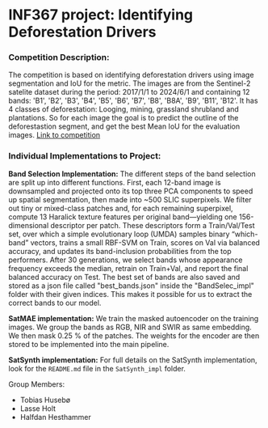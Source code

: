 # INF367 project: Identifying Deforestation Drivers


### Competition Description:
The competition is based on identifying deforestation drivers using image segmentation and IoU for the metric.
The images are from the Sentinel-2 satelite dataset during the period: 2017/1/1 to 2024/6/1 and containing 12 bands: 'B1', 'B2', 'B3', 'B4', 'B5', 'B6', 'B7', 'B8', 'B8A', 'B9', 'B11', 'B12'.
It has 4 classes of deforestation: Looging, mining, grassland shrubland and plantations.
So for each image the goal is to predict the outline of the deforestastion segment, and get the best Mean IoU for the evaluation images.
[Link to competition](https://solafune.com/competitions/68ad4759-4686-4bb3-94b8-7063f755b43d?menu=data&tab=)


### Individual Implementations to Project:

**Band Selection Implementation:**
The different steps of the band selection are split up into different functions. First, each 12-band image is downsampled and projected onto its top three PCA components to speed up spatial segmentation, then made into ~500 SLIC superpixels. We filter out tiny or mixed-class patches and, for each remaining superpixel, compute 13 Haralick texture features per original band—yielding one 156-dimensional descriptor per patch. These descriptors form a Train/Val/Test set, over which a simple evolutionary loop (UMDA) samples binary “which-band” vectors, trains a small RBF-SVM on Train, scores on Val via balanced accuracy, and updates its band-inclusion probabilities from the top performers. After 30 generations, we select bands whose appearance frequency exceeds the median, retrain on Train+Val, and report the final balanced accuracy on Test. The best set of bands are also saved and stored as a json file called "best_bands.json" inside the "BandSelec_impl" folder with their given indices. This makes it possible for us to extract the correct bands to our model. 

**SatMAE implementation:**
We train the masked autoencoder on the training images. We group the bands as RGB, NIR and SWIR as same embedding. We then mask 0.25 % of the patches. The weights for the encoder are then stored to be implemented into the main pipeline.

**SatSynth implementation:**
For full details on the SatSynth implementation, look for the `README.md` file in the `SatSynth_impl` folder.


Group Members:
- Tobias Husebø
- Lasse Holt
- Halfdan Hesthammer
